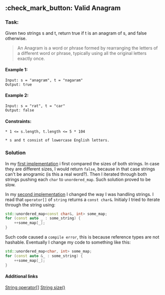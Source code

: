 ## :check_mark_button: Valid Anagram

### Task:

Given two strings s and t, return true if t is an anagram of s, and false otherwise.

> An Anagram is a word or phrase formed by rearranging the letters of a different word or phrase, typically using all the original letters exactly once.

#### Example 1:

```
Input: s = "anagram", t = "nagaram"
Output: true
```

#### Example 2:

```
Input: s = "rat", t = "car"
Output: false
```

#### Constraints:

`* 1 <= s.length, t.length <= 5 * 104`

`* s and t consist of lowercase English letters.`

### Solution

In my [first implementation](Topics/Arrays&Hashing/valid_anagram/unordered_map_v1.cpp) i first compared the sizes of
both strings. In case they are different sizes, I would return `false`, because in that case strings can't be anogramic (is this a real word?). Then I iterated through both strings pushing each `char` to `unordered_map`. Such solution proved to be slow.

In my [second implementation](Topics/Arrays&Hashing/valid_anagram/unordered_map_v2.cpp) I changed the way I was handling strings. I read that `operator[]` of `string` returns a `const char&`. Initialy I tried to iterate through the string using:

```c++
std::unordered_map<const char&, int> some_map;
for (const auto _ : some_string) {
    ++some_map[_];
}
```

Such code caused a `compile error`, this is because reference types are not hashable. Eventually I change my code to something like this:

```c++
std::unordered_map<char, int> some_map;
for (const auto &_ : some_string) {
    ++some_map[_];
}
```

#### Additional links

[String operator[]](https://cplusplus.com/reference/string/string/operator[]/)
[String size()](https://cplusplus.com/reference/string/string/size/)
